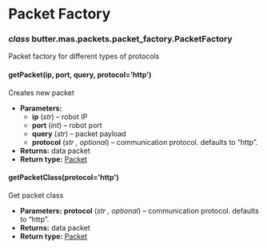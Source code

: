 # Packet Factory

### *class* butter.mas.packets.packet_factory.PacketFactory

Packet factory for different types of protocols

#### getPacket(ip, port, query, protocol='http')

Creates new packet

* **Parameters:**
  * **ip** (*str*) – robot IP
  * **port** (*int*) – robot port
  * **query** (*str*) – packet payload
  * **protocol** (*str* *,* *optional*) – communication protocol. defaults to “http”.
* **Returns:**
  data packet
* **Return type:**
  [Packet](packet.md#butter.mas.packets.packet.Packet)

#### getPacketClass(protocol='http')

Get packet class

* **Parameters:**
  **protocol** (*str* *,* *optional*) – communication protocol. defaults to “http”.
* **Returns:**
  data packet
* **Return type:**
  [Packet](packet.md#butter.mas.packets.packet.Packet)
